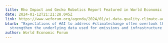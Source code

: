 ```yaml
---
title: Rho Impact and Gecko Robotics Report Featured in World Economic Forum Article
date: 2024-01-12T21:21:28.045Z
link: https://www.weforum.org/agenda/2024/01/ai-data-quality-climate-action/
blurb: "Expectations of #AI to address #climatechange often overlook the need to
  strengthen the underlying data used for emissions and infrastructure #WEF24"
author: World Economic Forum
---
```

